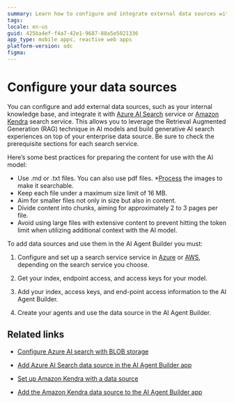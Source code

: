 ```yaml
---
summary: Learn how to configure and integrate external data sources with AI search services for use in OutSystems Developer Cloud (ODC).
tags:
locale: en-us
guid: 425ba4ef-f4a7-42e1-9687-88a5e5021336
app_type: mobile apps, reactive web apps
platform-version: odc
figma:
---
```

# Configure your data sources

You can configure and add external data sources, such as your internal knowledge base, and integrate it with [Azure AI Search](https://learn.microsoft.com/en-us/azure/search/search-what-is-azure-search) service or [Amazon Kendra](https://docs.aws.amazon.com/kendra/latest/dg/what-is-kendra.html) search service. This allows you to leverage the Retrieval Augmented Generation (RAG) technique in AI models and build generative AI search experiences on top of your enterprise data source. Be sure to check the prerequisite sections for each search service. 

Here’s some best practices for preparing the content for use with the AI model:

* Use .md or .txt files. You can also use pdf files. 
*[Process](https://learn.microsoft.com/en-us/azure/search/cognitive-search-concept-image-scenarios)  the images to make it searchable.
* Keep each file under a maximum size limit of 16 MB.
* Aim for smaller files not only in size but also in content.
* Divide content into chunks, aiming for approximately 2 to 3 pages per file.
* Avoid using large files with extensive content to prevent hitting the token limit when utilizing additional context with the AI model.

To add data sources and use them in the AI Agent Builder you must: 

1. Configure and set up a search service service in [Azure](configure-azure-data-source.md) or [AWS](configure-aws-data-source.md), depending on the search service you choose.

2. Get your index, endpoint access, and access keys for your model.

3. Add your index, access keys, and end-point access information to the AI Agent Builder.

4. Create your agents and use the data source in the AI Agent Builder.

## Related links

* [Configure Azure AI search with BLOB storage](configure-azure-data-source.md)

* [Add Azure AI Search data source in the AI Agent Builder app](add-azure-data-source-to-aibuilder.md)

* [Set up Amazon Kendra with a data source](configure-aws-data-source.md)

* [Add the Amazon Kendra data source to the AI Agent Builder app](add-aws-data-source-to-aibuilder.md)
